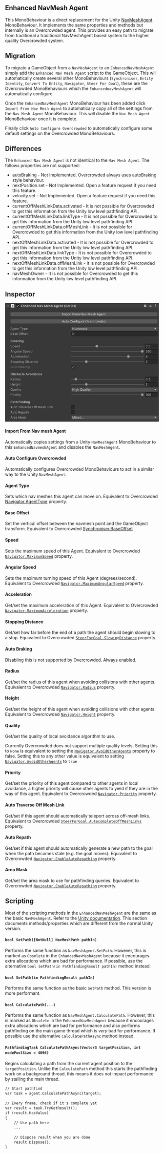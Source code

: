 ## Enhanced NavMesh Agent

This MonoBehaviour is a direct replacement for the Unity [NavMeshAgent](https://docs.unity3d.com/ScriptReference/AI.NavMeshAgent.html) MonoBehaviour. It implements the same properties and methods but internally is an Overcrowded agent. This provides an easy path to migrate from traditional a traditional NavMeshAgent based system to the higher quality Overcrowded system.

## Migration

To migrate a GameObject from a `NavMeshAgent` to an `EnhancedNavMeshAgent` simply add the `Enhanced Nav Mesh Agent` script to the GameObject. This will automatically create several other MonoBehaviours (`Synchroniser`, `Entity Identity`, `Convert To Entity`, `Navigator`, `Steer For Goal`), these are the Overcrowded MonoBehaviours which the `EnhancednavMeshAgent` will automatically configure.

Once the `EnhancedNavMeshAgent` MonoBehaviour has been added click `Import From Nav Mesh Agent` to automatically copy all of the settings from the `Nav Mesh Agent` MonoBehaviour. This will disable the `Nav Mesh Agent` MonoBehaviour once it is complete.

Finally click `Auto Configure Overcrowded` to automatically configure some default settings on the Overcrowded MonoBehaviours.

## Differences

The `Enhanced Nav Mesh Agent` is not identical to the `Nav Mesh Agent`. The follows properties are not supported:
 - autoBraking - Not Implemented. Overcrowded always uses autoBraking style behaviour.
 - nextPosition.set - Not Implemented. Open a feature request if you need this feature.
 - velocity.set - Not Implemented. Open a feature request if you need this feature.
 - currentOffMeshLinkData.activated - It is not possible for Overcrowded to get this information from the Unity low level pathfinding API.
 - currentOffMeshLinkData.linkType - It is not possible for Overcrowded to get this information from the Unity low level pathfinding API.
 - currentOffMeshLinkData.offMeshLink - It is not possible for Overcrowded to get this information from the Unity low level pathfinding API.
 - nextOffMeshLinkData.activated - It is not possible for Overcrowded to get this information from the Unity low level pathfinding API.
 - nextOffMeshLinkData.linkType - It is not possible for Overcrowded to get this information from the Unity low level pathfinding API.
 - nextOffMeshLinkData.offMeshLink - It is not possible for Overcrowded to get this information from the Unity low level pathfinding API.
 - navMeshOwner - It is not possible for Overcrowded to get this information from the Unity low level pathfinding API.

## Inspector

![Enhanced Nav Mesh Agent Inspector](../../images/EnhancedNavMeshAgentInspector.webp)

#### Import From Nav mesh Agent

Automatically copies settings from a Unity `NavMeshAgent` MonoBehaviour to this `EnhancedNavmeshAgent` and disables the `NavMeshAgent`.

#### Auto Configure Overcrowded

Automatically configures Overcrowded MonoBehaviours to act in a similar way to the Unity `NavMeshAgent`.

#### Agent Type

Sets which nav meshes this agent can move on. Equivalent to Overcrowded [Navigator.AgentType](../Navigator#agent-type) property.

#### Base Offset

Set the vertical offset between the navmesh point and the GameObject transform. Equivalent to Overcrowded [Synchroniser.BaseOffset](../Synchroniser#base-offset-y-axis)

#### Speed

Sets the maximum speed of this Agent. Equivalent to Overcrowded [`Navigator.MaximumSpeed`](../Navigator#maximum-speed) property.

#### Angular Speed

Sets the maximum turning speed of this Agent (degrees/second). Equivalent to Overcrowded [`Navigator.MaximumAngularSpeed`](../Navigator#maximum-angular-speed) property.

#### Acceleration

Get/set the maximum acceleration of this Agent. Equivalent to Overcrowded [`Navigator.MaximumAcceleration`](../Navigator#maximum-acceleration) property.

#### Stopping Distance

Get/set how far before the end of a path the agent should begin slowing to a stop. Equivalent to Overcrowded [`SteerForGoal.SlowingDistance`](../Steering/SteerForGoal#slowing-distance) property.

#### Auto Braking

Disabling this is not supported by Overcrowded. Always enabled.

#### Radius

Get/set the radius of this agent when avoiding collisions with other agents. Equivalent to Overcrowded [`Navigator.Radius`](../Navigator#radius) property.

#### Height

Get/set the height of this agent when avoiding collisions with other agents. Equivalent to Overcrowded [`Navigator.Height`](../Navigator#height) property.

#### Quality

Get/set the quality of local avoidance algorithm to use.

Currently Overcrowded does not support multiple quality levels. Setting this to `None` is equivalent to setting the [`Navigator.AvoidOtherAgents`](../Navigator#avoid-local-obstacles) property to false. Setting this to any other value is equivalent to setting [`Navigator.AvoidOtherAgents`](../Navigator#avoid-local-obstacles) to `true`

#### Priority

Get/set the priority of this agent compared to other agents in local avoidance, a higher priority will cause other agents to yield if they are in the way of this agent. Equivalent to Overcrowded [`Navigator.Priority`](../Navigator#priority-range) property.

#### Auto Traverse Off Mesh Link

Get/set if this agent should automatically teleport across off-mesh links. Equivalent to Overcrowded [`SteerForGoal.AutocompleteOffMeshLinks`](../Steering/SteerForGoal#autocomplete-off-mesh-links) property.

#### Auto Repath

Get/set if this agent should automatically generate a new path to the goal when the path becomes stale (e.g. the goal moves). Equivalent to Overcrowded [`Navigator.EnableAutoRepathing`](../Navigator#disable-automatic-repathing) property.

#### Area Mask

Get/set the area mask to use for pathfinding queries. Equivalent to Overcrowded [`Navigator.EnableAutoRepathing`](../Navigator#AreaMask) property.

## Scripting

Most of the scripting methods in the `EnhancedNavMeshAgent` are the same as the basic `NavMeshAgent`. Refer to the [Unity documentation](https://docs.unity3d.com/ScriptReference/AI.NavMeshAgent.html). This section documents methods/properties which are different from the normal Unity version.

#### `bool SetPath([NotNull] NavMeshPath pathIn)`

Performs the same function as `NavMeshAgent.SetPath`. However, this is marked as `Obsolete` in the `EnhancedNavMeshAgent` because it encourages extra allocations which are bad for performance. If possible, use the alternative `bool SetPath(in PathfindingResult pathIn)` method instead.

#### `bool SetPath(in PathfindingResult pathIn)`

Performs the same function as the basic `SetPath` method. This version is more performant.

#### `bool CalculatePath(...)`

Performs the same function as `NavMeshAgent.CalculatePath`. However, this is marked as `Obsolete` in the `EnhancedNavMeshAgent` because it encourages extra allocations which are bad for performance and also performs pathfinding on the main game thread which is _very_ bad for performance. If possible use the alternative `CalculatePathAsync` method instead.

#### `PathfindingTask CalculatePathAsync(Vector3 targetPosition, int nodePoolSize = 4096)`

Begins calculating a path from the current agent position to the `targetPosition`. Unlike the `CalculatePath` method this starts the pathfinding work on a background thread, this means it does not impact performance by stalling the main thread.

```
// Start pathfind
var task = agent.CalculatePathAsync(target);

// Every frame, check if it's complete yet
var result = task.TryGetResult();
if (result.HasValue)
{
    // Use path here
    ...

    // Dispose result when you are done
    result.Dispose();
}
```